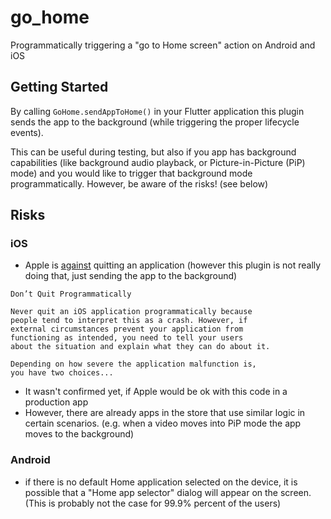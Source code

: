 # go_home

Programmatically triggering a "go to Home screen" action on Android and iOS

## Getting Started

By calling `GoHome.sendAppToHome()` in your Flutter application this plugin sends the app to the background (while triggering the proper lifecycle events).

This can be useful during testing, but also if you app has background capabilities (like background audio playback, or Picture-in-Picture (PiP) mode) and you would like to trigger that background mode programmatically. 
However, be aware of the risks! (see below)

## Risks

### iOS
- Apple is [against](https://tableless.github.io/exemplos/pdf/guidelines-interface-mobiles/MobileHIG.pdf) quitting an application (however this plugin is not really doing that, just sending the app to the background)

```agsl
Don’t Quit Programmatically

Never quit an iOS application programmatically because 
people tend to interpret this as a crash. However, if 
external circumstances prevent your application from 
functioning as intended, you need to tell your users 
about the situation and explain what they can do about it.

Depending on how severe the application malfunction is, 
you have two choices...
```

- It wasn't confirmed yet, if Apple would be ok with this code in a production app
- However, there are already apps in the store that use similar logic in certain scenarios. (e.g. when a video moves into PiP mode the app moves to the background)

### Android
- if there is no default Home application selected on the device, it is possible that a "Home app selector" dialog will appear on the screen. (This is probably not the case for 99.9% percent of the users)